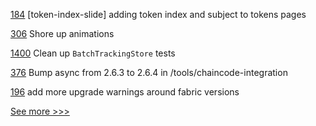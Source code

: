 
[184](https://github.com/hyperledger/firefly-ui/pull/184) [token-index-slide] adding token index and subject to tokens pages

[306](https://github.com/hyperledger/aries-mobile-agent-react-native/pull/306) Shore up animations

[1400](https://github.com/hyperledger/grid/pull/1400) Clean up `BatchTrackingStore` tests

[376](https://github.com/hyperledger/fabric-test/pull/376) Bump async from 2.6.3 to 2.6.4 in /tools/chaincode-integration

[196](https://github.com/hyperledger-labs/fabric-operations-console/pull/196) add more upgrade warnings around fabric versions


[See more >>>](https://start-here.hyperledger.org/pull-requests)
